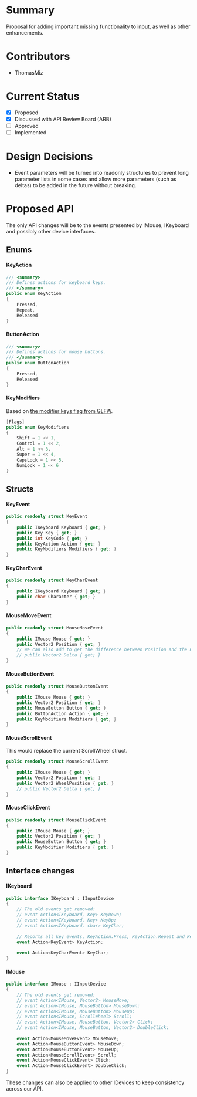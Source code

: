 # Summary
Proposal for adding important missing functionality to input, as well as other enhancements.

# Contributors
- ThomasMiz

# Current Status
- [x] Proposed
- [x] Discussed with API Review Board (ARB)
- [ ] Approved
- [ ] Implemented

# Design Decisions
- Event parameters will be turned into readonly structures to prevent long parameter lists in some cases and allow more parameters (such as deltas) to be added in the future without breaking.

# Proposed API
The only API changes will be to the events presented by IMouse, IKeyboard and possibly other device interfaces.

## Enums

#### KeyAction
```cs
/// <summary>
/// Defines actions for keyboard keys.
/// </summary>
public enum KeyAction
{
    Pressed,
    Repeat,
    Released
}
```

#### ButtonAction
```cs
/// <summary>
/// Defines actions for mouse buttons.
/// </summary>
public enum ButtonAction
{
    Pressed,
    Released
}
```

#### KeyModifiers
Based on [the modifier keys flag from GLFW](https://www.glfw.org/docs/latest/group__mods.html).
```cs
[Flags]
public enum KeyModifiers
{
    Shift = 1 << 1,
    Control = 1 << 2,
    Alt = 1 << 3,
    Super = 1 << 4,
    CapsLock = 1 << 5,
    NumLock = 1 << 6
}
```

## Structs

#### KeyEvent
```cs
public readonly struct KeyEvent
{
    public IKeyboard Keyboard { get; }
    public Key Key { get; }
    public int KeyCode { get; }
    public KeyAction Action { get; }
    public KeyModifiers Modifiers { get; }
}
```

#### KeyCharEvent
```cs
public readonly struct KeyCharEvent
{
    public IKeyboard Keyboard { get; }
    public char Character { get; }
}
```

#### MouseMoveEvent
```cs
public readonly struct MouseMoveEvent
{
    public IMouse Mouse { get; }
    public Vector2 Position { get; }
    // We can also add to get the difference between Position and the Position in the last move mouse invocation:
    // public Vector2 Delta { get; }
}
```

#### MouseButtonEvent
```cs
public readonly struct MouseButtonEvent
{
    public IMouse Mouse { get; }
    public Vector2 Position { get; }
    public MouseButton Button { get; }
    public ButtonAction Action { get; }
    public KeyModifiers Modifiers { get; }
}
```

#### MouseScrollEvent
This would replace the current ScrollWheel struct.
```cs
public readonly struct MouseScrollEvent
{
    public IMouse Mouse { get; }
    public Vector2 Position { get; }
    public Vector2 WheelPosition { get; }
    // public Vector2 Delta { get; }
}
```

#### MouseClickEvent
```cs
public readonly struct MouseClickEvent
{
    public IMouse Mouse { get; }
    public Vector2 Position { get; }
    public MouseButton Button { get; }
    public KeyModifier Modifiers { get; }
}
```

## Interface changes

#### IKeyboard
```cs
public interface IKeyboard : IInputDevice
{
    // The old events get removed:
    // event Action<IKeyboard, Key> KeyDown;
    // event Action<IKeyboard, Key> KeyUp;
    // event Action<IKeyboard, char> KeyChar;
    
    // Reports all key events, KeyAction.Press, KeyAction.Repeat and KeyAction.Release
    event Action<KeyEvent> KeyAction;
    
    event Action<KeyCharEvent> KeyChar;
}
```

#### IMouse
```cs
public interface IMouse : IInputDevice
{
    // The old events get removed:
    // event Action<IMouse, Vector2> MouseMove;
    // event Action<IMouse, MouseButton> MouseDown;
    // event Action<IMouse, MouseButton> MouseUp;
    // event Action<IMouse, ScrollWheel> Scroll;
    // event Action<IMouse, MouseButton, Vector2> Click;
    // event Action<IMouse, MouseButton, Vector2> DoubleClick;
    
    event Action<MouseMoveEvent> MouseMove;
    event Action<MouseButtonEvent> MouseDown;
    event Action<MouseButtonEvent> MouseUp;
    event Action<MouseScrollEvent> Scroll;
    event Action<MouseClickEvent> Click;
    event Action<MouseClickEvent> DoubleClick;
}
```

These changes can also be applied to other IDevices to keep consistency across our API.
